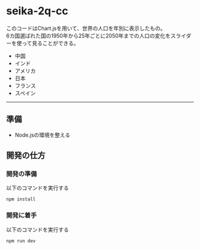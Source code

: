 # seika-2q-cc

このコードはChart.jsを用いて、世界の人口を年別に表示したもの。  
6カ国選ばれた国の1950年から25年ごとに2050年までの人口の変化をスライダーを使って見ることができる。

- 中国
- インド
- アメリカ
- 日本
- フランス
- スペイン

---

## 準備 ##
- Node.jsの環境を整える

## 開発の仕方 ##

### 開発の準備 ###

以下のコマンドを実行する

```
npm install
```

### 開発に着手 ###

以下のコマンドを実行する

```
npm run dev
```
